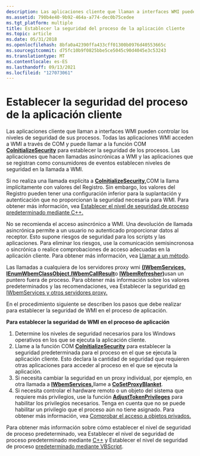 ```yaml
---
description: Las aplicaciones cliente que llaman a interfaces WMI pueden controlar los niveles de seguridad de sus procesos.
ms.assetid: 790b4e40-9b92-464a-a774-dec0b75cedee
ms.tgt_platform: multiple
title: Establecer la seguridad del proceso de la aplicación cliente
ms.topic: article
ms.date: 05/31/2018
ms.openlocfilehash: 8bfa0a42390ffa433cff01300b0976d40553665c
ms.sourcegitcommit: d75fc10b9f0825bbe5ce5045c90d4045e3c53243
ms.translationtype: MT
ms.contentlocale: es-ES
ms.lasthandoff: 09/13/2021
ms.locfileid: "127073061"
---
```

# <a name="setting-client-application-process-security"></a>Establecer la seguridad del proceso de la aplicación cliente

Las aplicaciones cliente que llaman a interfaces WMI pueden controlar los niveles de seguridad de sus procesos. Todas las aplicaciones WMI acceden a WMI a través de COM y puede llamar a la función COM [**CoInitializeSecurity**](/windows/win32/api/combaseapi/nf-combaseapi-coinitializesecurity) para establecer la seguridad de los procesos. Las aplicaciones que hacen llamadas asincrónicas a WMI y las aplicaciones que se registran como consumidores de eventos establecen niveles de seguridad en la llamada a WMI.

Si no realiza una llamada explícita a [**CoInitializeSecurity,**](/windows/win32/api/combaseapi/nf-combaseapi-coinitializesecurity)COM la llama implícitamente con valores del Registro. Sin embargo, los valores del Registro pueden tener una configuración inferior para la suplantación y autenticación que no proporcionan la seguridad necesaria para WMI. Para obtener más información, vea [Establecer el nivel de seguridad de proceso predeterminado mediante C++.](setting-the-default-process-security-level-using-c-.md)

No se recomienda el acceso asincrónico a WMI. Una devolución de llamada asincrónica permite a un usuario no autenticado proporcionar datos al receptor. Esto supone riesgos de seguridad para los scripts y las aplicaciones. Para eliminar los riesgos, use la comunicación semisincronosa o sincrónica o realice comprobaciones de acceso adecuadas en la aplicación cliente. Para obtener más información, vea [Llamar a un método](calling-a-method.md).

Las llamadas a cualquiera de los servidores proxy wmi [**(IWbemServices,**](/windows/desktop/api/WbemCli/nn-wbemcli-iwbemservices) [**IEnumWbemClassObject,**](/windows/desktop/api/Wbemcli/nn-wbemcli-ienumwbemclassobject)[**IWbemCallResult**](/windows/desktop/api/Wbemcli/nn-wbemcli-iwbemcallresult)o [**IWbemRefresher)**](/windows/desktop/api/Wbemcli/nn-wbemcli-iwbemrefresher)usan un puntero fuera de proceso. Para obtener más información sobre los valores predeterminados y las recomendaciones, vea Establecer la seguridad [en IWbemServices y otros servidores proxy.](setting-the-security-on-iwbemservices-and-other-proxies.md)

En el procedimiento siguiente se describen los pasos que debe realizar para establecer la seguridad de WMI en el proceso de aplicación.

**Para establecer la seguridad de WMI en el proceso de aplicación**

1.  Determine los niveles de seguridad necesarios para los Windows operativos en los que se ejecuta la aplicación cliente.
2.  Llame a la función COM [**CoInitializeSecurity**](/windows/win32/api/combaseapi/nf-combaseapi-coinitializesecurity) para establecer la seguridad predeterminada para el proceso en el que se ejecuta la aplicación cliente. Esto declara la cantidad de seguridad que requieren otras aplicaciones para acceder al proceso en el que se ejecuta la aplicación.
3.  Si necesita cambiar la seguridad en un proxy individual, por ejemplo, en otra llamada a [**IWbemServices,**](/windows/desktop/api/WbemCli/nn-wbemcli-iwbemservices)llame a [**CoSetProxyBlanket**](/windows/win32/api/combaseapi/nf-combaseapi-cosetproxyblanket).
4.  Si necesita controlar el hardware remoto o un objeto del sistema que requiere más privilegios, use la función [**AdjustTokenPrivileges**](/windows/desktop/api/securitybaseapi/nf-securitybaseapi-adjusttokenprivileges) para habilitar los privilegios necesarios. Tenga en cuenta que no se puede habilitar un privilegio que el proceso aún no tiene asignado. Para obtener más información, vea [Comprobar el acceso a objetos privados.](/windows/desktop/SecAuthZ/checking-access-to-private-objects)

Para obtener más información sobre cómo establecer el nivel de seguridad de proceso predeterminado, vea Establecer el nivel de seguridad de proceso predeterminado mediante [C++](setting-the-default-process-security-level-using-c-.md) y Establecer el nivel de seguridad de proceso [predeterminado mediante VBScript](setting-the-default-process-security-level-using-vbscript.md).

 

 
